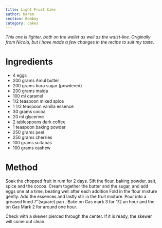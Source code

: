```yaml
---
title: Light Fruit Cake
author: Karen
section: Bombay
category: cakes
---
```

_This one is lighter, both on the wallet as well as the waist-line. Originally from Nicola, but I have made a few changes in the recipe to suit my taste._

# Ingredients
* 4 eggs
* 200 grams Amul butter
* 200 grams bura sugar (powdered)
* 200 grams maida
* 100 ml caramel
* 1/2 teaspoon mixed spice
* 1 1/2 teaspoon vanilla essence
* 30 grams cocoa
* 20 ml glycerine
* 2 tablespoons dark coffee
* 1 teaspoon baking powder
* 250 grams peel
* 250 grams cherries
* 100 grams sultanas
* 100 grams cashew


# Method
Soak the chopped fruit in rum for 2 days.
Sift the flour, baking powder, salt, spice and the cocoa.
Cream together the butter and the sugar, and add eggs one at a time, beating well after each addition
Fold in the flour mixture gently.
Add the essences and lastly stir in the fruit mixture.
Pour into a greased lined 7″(square) pan .
Bake on Gas mark 3 for 1/2 an hour and the on Gas Mark 2 for around one hour.
 
Check with a skewer pierced through the center. If it is ready, the skewer will come out clean.
 
